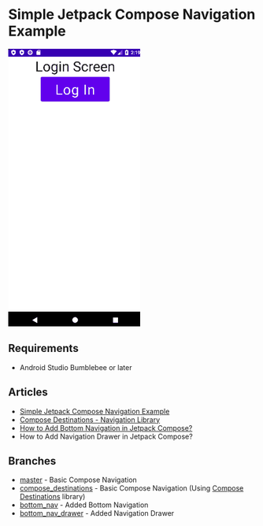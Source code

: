 # Simple Jetpack Compose Navigation Example
![](screenshots/Simple_Jetpack_Compose_Navigation_Example_01.gif)

## Requirements
- Android Studio Bumblebee or later

## Articles
- [Simple Jetpack Compose Navigation Example](https://vtsen.hashnode.dev/simple-jetpack-compose-navigation-example)
- [Compose Destinations - Navigation Library](https://vtsen.hashnode.dev/compose-destinations-navigation-library)
- [How to Add Bottom Navigation in Jetpack Compose?](https://vtsen.hashnode.dev/how-to-add-bottom-navigation-in-jetpack-compose)
- How to Add Navigation Drawer in Jetpack Compose?

## Branches
- [master](https://github.com/vinchamp77/Demo_SimpleNavigationCompose/tree/master) - Basic Compose Navigation
- [compose_destinations](https://github.com/vinchamp77/Demo_SimpleNavigationCompose/tree/compose_destinations) -  Basic Compose Navigation (Using [Compose Destinations](https://github.com/raamcosta/compose-destinations/) library)
- [bottom_nav](https://github.com/vinchamp77/Demo_SimpleNavigationCompose/tree/bottom_nav) - Added Bottom Navigation
- [bottom_nav_drawer](https://github.com/vinchamp77/Demo_SimpleNavigationCompose/tree/bottom_nav_drawer) - Added Navigation Drawer
